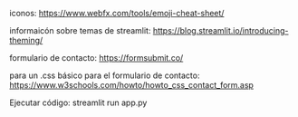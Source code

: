 iconos:
https://www.webfx.com/tools/emoji-cheat-sheet/

informaicón sobre temas de streamlit:
https://blog.streamlit.io/introducing-theming/

formulario de contacto:
https://formsubmit.co/

para un .css básico para el formulario de contacto: 
https://www.w3schools.com/howto/howto_css_contact_form.asp

Ejecutar código:
streamlit run app.py